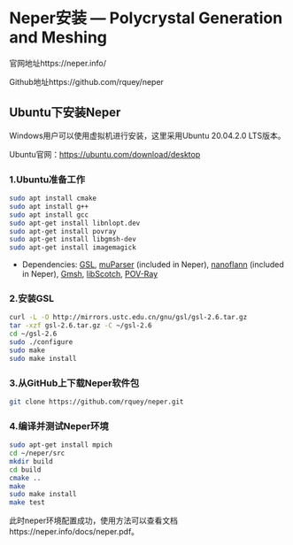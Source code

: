 # Neper安装 — Polycrystal Generation and Meshing

官网地址https://neper.info/

Github地址https://github.com/rquey/neper

## Ubuntu下安装Neper

Windows用户可以使用虚拟机进行安装，这里采用Ubuntu 20.04.2.0 LTS版本。

Ubuntu官网：https://ubuntu.com/download/desktop

### 1.Ubuntu准备工作

```bash
sudo apt install cmake
sudo apt install g++
sudo apt install gcc
sudo apt-get install libnlopt.dev
sudo apt-get install povray
sudo apt-get install libgmsh-dev
sudo apt-get install imagemagick
```

- Dependencies: [GSL](http://www.gnu.org/software/gsl/), [muParser](http://beltoforion.de/article.php?a=muparser) (included in Neper), [nanoflann](https://github.com/jlblancoc/nanoflann) (included in Neper), [Gmsh](http://gmsh.info/), [libScotch](http://www.labri.fr/perso/pelegrin/scotch), [POV-Ray](http://www.povray.org/)

### 2.安装GSL

```bash
curl -L -O http://mirrors.ustc.edu.cn/gnu/gsl/gsl-2.6.tar.gz
tar -xzf gsl-2.6.tar.gz -C ~/gsl-2.6
cd ~/gsl-2.6
sudo ./configure
sudo make
sudo make install
```

### 3.从GitHub上下载Neper软件包

```bash
git clone https://github.com/rquey/neper.git
```

### 4.编译并测试Neper环境

```bash
sudo apt-get install mpich
cd ~/neper/src
mkdir build
cd build
cmake ..
make
sudo make install
make test
```

此时neper环境配置成功，使用方法可以查看文档https://neper.info/docs/neper.pdf。